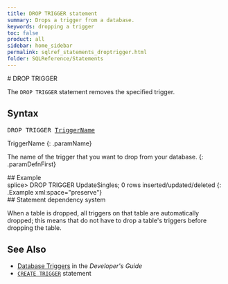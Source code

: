 ```yaml
---
title: DROP TRIGGER statement
summary: Drops a trigger from a database.
keywords: dropping a trigger
toc: false
product: all
sidebar: home_sidebar
permalink: sqlref_statements_droptrigger.html
folder: SQLReference/Statements
---
```

<section>
<div class="TopicContent" data-swiftype-index="true" markdown="1">
# DROP TRIGGER

The `DROP TRIGGER` statement removes the specified trigger.

## Syntax

<div class="fcnWrapperWide"><pre class="FcnSyntax">
DROP TRIGGER <a href="sqlref_identifiers_types.html#TriggerName">TriggerName</a></pre>

</div>
<div class="paramList" markdown="1">
TriggerName
{: .paramName}

The name of the trigger that you want to drop from your database.
{: .paramDefnFirst}

</div>
## Example

<div class="preWrapper" markdown="1">
    splice> DROP TRIGGER UpdateSingles;
    0 rows inserted/updated/deleted
{: .Example xml:space="preserve"}

</div>
## Statement dependency system

When a table is dropped, all triggers on that table are automatically
dropped; this means that do not have to drop a table's triggers before
dropping the table.

## See Also

* [Database Triggers](developers_fundamentals_triggers.html) in the
  *Developer's Guide*
* [`CREATE TRIGGER`](sqlref_statements_createtrigger.html) statement

</div>
</section>
